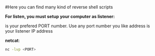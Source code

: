 #Here you can find many kind of reverse shell scripts




__For listen, you must setup your computer as listener:__

__<PORT>__ is your prefered PORT number. Use any port number you like
__<IP>__ address is your listener IP address

__netcat__:
```bash
nc -lvp <PORT>

```

